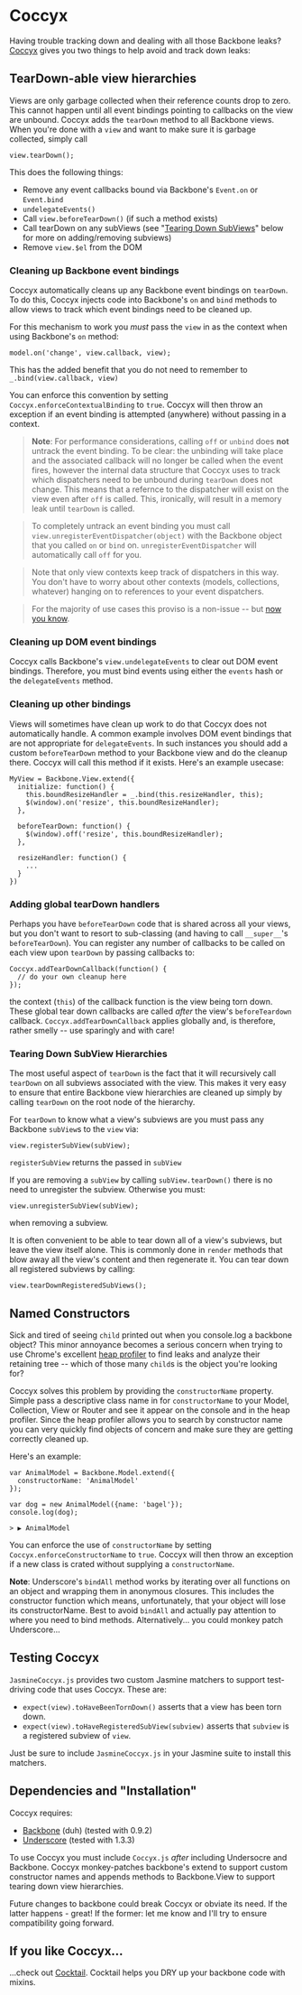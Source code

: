 # Coccyx

Having trouble tracking down and dealing with all those Backbone leaks?  [Coccyx](http://en.wikipedia.org/wiki/Coccyx) gives you two things to help avoid and track down leaks:

## TearDown-able view hierarchies

Views are only garbage collected when their reference counts drop to zero.  This cannot happen until all event bindings pointing to callbacks on the view are unbound.  Coccyx adds the `tearDown` method to all Backbone views.  When you're done with a `view` and want to make sure it is garbage collected, simply call

    view.tearDown();

This does the following things:

  - Remove any event callbacks bound via Backbone's `Event.on` or `Event.bind`
  - `undelegateEvents()`
  - Call `view.beforeTearDown()` (if such a method exists)
  - Call tearDown on any subViews (see "[Tearing Down SubViews](#tearing-down-subview-hierarchies)" below for more on adding/removing subviews)
  - Remove `view.$el` from the DOM

### Cleaning up Backbone event bindings

Coccyx automatically cleans up any Backbone event bindings on `tearDown`.  To do this, Coccyx injects code into Backbone's `on` and `bind` methods to allow views to track which event bindings need to be cleaned up.

For this mechanism to work you *must* pass the `view` in as the context when using Backbone's `on` method:

    model.on('change', view.callback, view);

This has the added benefit that you do not need to remember to `_.bind(view.callback, view)`

You can enforce this convention by setting `Coccyx.enforceContextualBinding` to `true`.  Coccyx will then throw an exception if an event binding is attempted (anywhere) without passing in a context.

> **Note**: For performance considerations, calling `off` or `unbind` does **not** untrack the event binding.  To be clear: the unbinding will take place and the associated callback will no longer be called when the event fires, however the internal data structure that Coccyx uses to track which dispatchers need to be unbound during `tearDown` does not change.  This means that a refernce to the dispatcher will exist on the view even after `off` is called.  This, ironically, will result in a memory leak until `tearDown` is called.

>To completely untrack an event binding you must call `view.unregisterEventDispatcher(object)` with the Backbone object that you called `on` or `bind` on.  `unregisterEventDispatcher` will automatically call `off` for you.

> Note that only view contexts keep track of dispatchers in this way.   You don't have to worry about other contexts (models, collections, whatever) hanging on to references to your event dispatchers.

> For the majority of use cases this proviso is a non-issue -- but [now you know](http://nerduo.com/thebattle/).

### Cleaning up DOM event bindings
Coccyx calls Backbone's `view.undelegateEvents` to clear out DOM event bindings.  Therefore, you must bind events using either the `events` hash or the `delegateEvents` method.

### Cleaning up other bindings
Views will sometimes have clean up work to do that Coccyx does not automatically handle.  A common example involves DOM event bindings that are not appropriate for `delegateEvents`.  In such instances you should add a custom `beforeTearDown` method to your Backbone view and do the cleanup there.  Coccyx will call this method if it exists.  Here's an example usecase:

    MyView = Backbone.View.extend({
      initialize: function() {
        this.boundResizeHandler = _.bind(this.resizeHandler, this);
        $(window).on('resize', this.boundResizeHandler);
      },

      beforeTearDown: function() {
        $(window).off('resize', this.boundResizeHandler);
      },

      resizeHandler: function() {
        ...
      }
    })

### Adding global tearDown handlers
Perhaps you have `beforeTearDown` code that is shared across all your views, but you don't want to resort to sub-classing (and having to call `__super__`'s `beforeTearDown`).  You can register any number of callbacks to be called on each view upon `tearDown` by passing callbacks to:

    Coccyx.addTearDownCallback(function() {
      // do your own cleanup here
    });

the context (`this`) of the callback function is the view being torn down.  These global tear down callbacks are called *after* the view's `beforeTeardown` callback. `Coccyx.addTearDownCallback` applies globally and, is therefore, rather smelly -- use sparingly and with care!

### Tearing Down SubView Hierarchies
The most useful aspect of `tearDown` is the fact that it will recursively call `tearDown` on all subviews associated with the view.  This makes it very easy to ensure that entire Backbone view hierarchies are cleaned up simply by calling `tearDown` on the root node of the hierarchy.

For `tearDown` to know what a view's subviews are you must pass any Backbone `subView`s to the `view` via:

    view.registerSubView(subView);

`registerSubView` returns the passed in `subView`

If you are removing a `subView` by calling `subView.tearDown()` there is no need to unregister the subview.  Otherwise you must:

    view.unregisterSubView(subView);

when removing a subview.

It is often convenient to be able to tear down all of a view's subviews, but leave the view itself alone.  This is commonly done in `render` methods that blow away all the view's content and then regenerate it.  You can tear down all registered subviews by calling:

    view.tearDownRegisteredSubViews();

## Named Constructors
Sick and tired of seeing `child` printed out when you console.log a backbone object?  This minor annoyance becomes a serious concern when trying to use Chrome's excellent [heap profiler](https://developers.google.com/chrome-developer-tools/docs/heap-profiling) to find leaks and analyze their retaining tree -- which of those many `child`s is the object you're looking for?

Coccyx solves this problem by providing the `constructorName` property.  Simple pass a descriptive class name in for `constructorName` to your Model, Collection, View or Router and see it appear on the console and in the heap profiler.  Since the heap profiler allows you to search by constructor name you can very quickly find objects of concern and make sure they are getting correctly cleaned up.

Here's an example:

    var AnimalModel = Backbone.Model.extend({
      constructorName: 'AnimalModel'
    });

    var dog = new AnimalModel({name: 'bagel'});
    console.log(dog);

    > ▶ AnimalModel

You can enforce the use of `constructorName` by setting `Coccyx.enforceConstructorName` to `true`.  Coccyx will then throw an exception if a new class is crated without supplying a `constructorName`.

**Note**: Underscore's `bindAll` method works by iterating over all functions on an object and wrapping them in anonymous closures.  This includes the constructor function which means, unfortunately, that your object will lose its constructorName.  Best to avoid `bindAll` and actually pay attention to where you need to bind methods.  Alternatively... you could monkey patch Underscore...

## Testing Coccyx
`JasmineCoccyx.js` provides two custom Jasmine matchers to support test-driving code that uses Coccyx.  These are:

- `expect(view).toHaveBeenTornDown()` asserts that a view has been torn down.
- `expect(view).toHaveRegisteredSubView(subview)` asserts that `subview` is a registered subview of `view`.

Just be sure to include `JasmineCoccyx.js` in your Jasmine suite to install this matchers.

## Dependencies and "Installation"

Coccyx requires:

  - [Backbone](http://backbonejs.org) (duh) (tested with 0.9.2)
  - [Underscore](http://underscorejs.org) (tested with 1.3.3)

To use Coccyx you must include `Coccyx.js` *after* including Undersocre and Backbone.  Coccyx monkey-patches backbone's extend to support custom constructor names and appends methods to Backbone.View to support tearing down view hierarchies.

Future changes to backbone could break Coccyx or obviate its need.  If the latter happens - great!  If the former: let me know and I'll try to ensure compatibility going forward.

## If you like Coccyx...
...check out [Cocktail](http://github.com/onsi/cocktail).  Cocktail helps you DRY up your backbone code with mixins.
